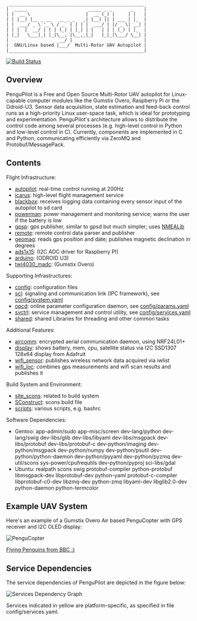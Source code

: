      ___________________________________________________
    |  _____                       _____ _ _       _    |
    | |  __ \                     |  __ (_) |     | |   |
    | | |__) |__ _ __   __ _ _   _| |__) || | ___ | |_  |
    | |  ___/ _ \ '_ \ / _` | | | |  ___/ | |/ _ \| __| |
    | | |  |  __/ | | | (_| | |_| | |   | | | (_) | |_  |
    | |_|   \___|_| |_|\__, |\__,_|_|   |_|_|\___/ \__| |
    |                   __/ |                           |
    |  GNU/Linux based |___/  Multi-Rotor UAV Autopilot |
    |___________________________________________________|

[![Build Status](https://travis-ci.org/PenguPilot/PenguPilot.svg?branch=master)](https://travis-ci.org/PenguPilot/PenguPilot)

Overview
--------
PenguPilot is a Free and Open Source Multi-Rotor UAV autopilot for Linux-capable computer modules like the Gumstix Overo, Raspberry Pi or the Odroid-U3.
Sensor data acquisition, state estimation and feed-back control runs as a high-priority Linux user-space task, which is ideal for prototyping and experimentation.
PenguPilot's architecture allows to distribute the control code among several processes (e.g. high-level control in Python and low-level control in C).
Currently, components are implemented in C and Python, communicating efficiently via ZeroMQ and Protobuf/MessagePack.

Contents
--------

Flight Infrastructure:
- [autopilot](autopilot): real-time control running at 200Hz
- [icarus](icarus): high-level flight management service
- [blackbox](blackbox): receives logging data containing every sensor input of the autopilot to sd card
- [powerman](powerman): power management and monitoring service; warns the user if the battery is low
- [gpsp](gpsp): gps publisher, similar to gpsd but much simpler; uses [NMEALib](https://github.com/AHR-Project/nmealib)
- [remote](remote): remote control data parser and publisher
- [geomag](geomag): reads gps position and date; publishes magnetic declination in degrees
- [ads1x15](ads1x15): (I2C ADC driver for Raspberry PI)
- [arduino](arduino): (ODROID U3)
- [twl4030_madc](twl4030_madc): (Gumstix Overo)

Supporting Infrastructures:

- [config](config): configuration files
- [scl](scl): signaling and communication link (IPC framework), see [config/system.yaml](config/system.yaml)
- [opcd](opcd): online parameter configuration daemon, see [config/params.yaml](config/params.yaml)
- [svctrl](svctrl): service management and control utility, see [config/services.yaml](config/services.yaml)
- [shared](shared): shared Libraries for threading and other common tasks

Additional Features:

- [aircomm](aircomm): encrypted aerial communication daemon, using NRF24L01+
- [display](display): shows battery, mem, cpu, satellite status via I2C SSD1307 128x64 display from Adafruit
- [wifi_sensor](wifi_sensor): publishes wireless network data acquired via iwlist
- [wifi_loc](wifi_loc): combines gps measurements and wifi scan results and publishes it

Build System and Environment:

- [site_scons](site_scons): related to build system
- [SConstruct](SConstruct): scons build file
- [scripts](scripts): various scripts, e.g. bashrc

Software Dependencies:
- Gentoo: app-admin/sudo app-misc/screen dev-lang/python dev-lang/swig dev-libs/glib dev-libs/libyaml dev-libs/msgpack dev-libs/protobuf dev-libs/protobuf-c dev-python/imaging dev-python/msgpack dev-python/numpy dev-python/psutil dev-python/python-daemon dev-python/pyyaml dev-python/pyzmq dev-util/scons sys-power/cpufrequtils dev-python/pyproj sci-libs/gdal
- Ubuntu: realpath scons swig protobuf-compiler python-protobuf libmsgpack-dev libprotobuf-dev python-yaml protobuf-c-compiler libprotobuf-c0-dev libzmq-dev python-zmq libyaml-dev libglib2.0-dev python-daemon python-termcolor

Example UAV System
------------------

Here's an example of a Gumstix Overo Air based PenguCopter with GPS receiver and I2C OLED display:

![PenguCopter](https://raw.github.com/PenguPilot/PenguPilot/master/doc/GumstixCopter.jpg)

[Flying Penguins from BBC :)](https://www.youtube.com/watch?v=9dfWzp7rYR4)


Service Dependencies
--------------------
The service dependencies of PenguPilot are depicted in the figure below:

![Services Dependency Graph](https://raw.github.com/PenguPilot/PenguPilot/master/doc/ServicesGraph.png)

Services indicated in yellow are platform-specific, as specified in file config/services.yaml.
